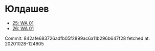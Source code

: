 # Юлдашев
- [25: WA 01](25.md)
- [26: WA 01](26.md)

Commit: 842afe683726adfb05f2899ac6a11b296b647f28
 fetched at: 20201028-124805
